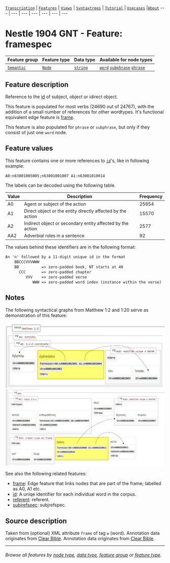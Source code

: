 <a name="start"></a>
[`Transcription`](../transcription.md#start) | [`Features`](README.md#start) | [`Views`](../views.md#start) | [`Syntaxtrees`](../syntaxtrees.md#start) | [`Tutorial`](../../tutorial/README.md#start) | [`Usecases`](../usecases/README.md#start) |[`About`](../about.md#start)
---  | --- | --- | --- | --- | --- | ---

# Nestle 1904 GNT - Feature: framespec

Feature group | Feature type | Data type | Available for node types
---  | --- | --- | ---
[`Semantic`](featuresbygroup.md#semantic-features) | [`Node`](featuresbyfeaturetype.md#node-features) | [`string`](featuresbydatatype.md#string-datatype) | [`word`](featuresbynodetype.md#word-nodes) [`subphrase`](featuresbynodetype.md#subphrase-nodes) [`phrase`](featuresbynodetype.md#phrase-nodes)

## Feature description

Reference to the [id](id.md#start) of subject, object or idirect object. 

This feature is populated for most verbs (24690 out of 24767), with the addition of a small number of references for other wordtypes.  It's functional equivalent edge feature is [frame](frame.md#start).

This feature is also populated for `phrase` or `subphrase`, but only if they consist of just one `word` node.

## Feature values

This feature contains one or more references to [`id`](id.md#start)'s,  like in following example:

```
A0:n63001005005;n63001001007 A1:n63001010014
```
The labels can be decoded using the following table.

Value | Description | Frequency
---|---|---
A0 | Agent or subject of the action | 25654
A1 | Direct object or the entity directly affected by the action | 15570
A2 | Indirect object or secondary entity affected by the action | 2577
AA2 | Adverbial roles in a sentence | 92

The values behind these identifiers are in the following format:

```
An 'n' followed by a 11-digit unique id in the format
    BBCCCVVVWWW
    BB          => zero-padded book, NT starts at 40
      CCC       => zero-padded chapter
         VVV    => zero-padded verse
            WWW => zero-padded word index (instance within the verse)
```

## Notes

The following syntactical graphs from Matthew 1:2 and 1:20 serve as demonstration of this feature:

<img src="images/framespecA0A1.png" width="550">
<img src="images/framespecA0A2.png" width="550">

See also the following related features:
   * [frame](frame.md#start): Edge feature that links nodes that are part of the frame; labelled as A0, A1 etc.
   * [id](id.md#start): A uniqe identifier for each individual word in the corpus.
   * [referent](referent.md#start): referent.
   * [subjrefspec](subjrefspec.md#start): subjrefspec.

## Source description

Taken from (optional) XML attribute `frame` of tag `w` (word). Annotation data originates from [Clear Bible](https://github.com/Clear-Bible/macula-greek/tree/main/sources/Clear/annotations). Annotation data originates from [Clear Bible](https://github.com/Clear-Bible/macula-greek/tree/main/sources/Clear/annotations).

---
###### *Browse all features by [node type](featuresbynodetype.md#start), [data type](featuresbydatatype.md#start), [feature group](featuresbygroup.md#start) or [feature type](featuresbyfeaturetype.md#start).*
